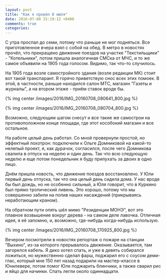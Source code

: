 ```yaml
---
layout: post
title: "Как я провёл 8 июля"
date: 2016-07-08 15:19:12 +0400
comments: true
categories: 
---
```

С утра проспал до семи, потому что раньше не мог подняться. Все приготовленное вчера взял с собой на обед. В метро в новостях прочёл, что прекращено движение поездов на участке "Текстильщики" - "Котельники", потом пришла аналогичная СМСка от МЧС, и то же самое объявили на 1905 года голосом. Видимо, так что-то случилось.

На 1905 года возле самостройного здания (возле редакции МК) стоит вот такой транспарант. Я горячо приветствую снос всех этих помоек. В этой, в частности, раньше находился салон МТС, магазин "Газеты и журналы", а на втором этаже - приём ставок вроде бы.

{% img center /images/2016/IMG_20160708_080641_800.jpg %}

{% img center /images/2016/IMG_20160708_080704_800.jpg %}

Возможно, следующим шагом снесут и все такие же самострои на противоположном конце площади, где этот кособокий магазин и все остальное.

На работе целый день работал. Со мной провернули простой, но эффектный лохотрон: подключили к Ольге Домниковой на какой-то нелепый проект, я, как дурачок, согласился, после чего Домникова свалила в отпуск на неделю и один день. Так что всю следующую неделю и еще потом понедельник я буду припухать за двоих в одно лицо.

Днём пришла новость, что движение поездов восстановлено. У Юли первый день отпуска, так что она целый день сидела дома. У нас вроде бы был дождь, но не особенно сильный, а Юля говорит, что в Куркино был прямо тропический ливень. Это хорошо, потому что мы совершенно забили на полив наших насаждений (прикрываясь неработающим краном).

На обратном пути опять шёл мимо "Резиденции МОНЭ", вот это плавное возвышение вокруг дерева - на самом деле лавочка. Отличная идея, я её запомню, и, возможно, где-нибудь когда-нибудь использую.

{% img center /images/2016/IMG_20160708_170925_800.jpg %}

Вечером посмотрели в новостях репортаж о пожаре на станции "Выхино", из-за которого прерывалось движение. Оказывается, там загорелся кабель. Я дико хотел спать, и уже в девять собирался ложиться, но мужественно сделал фарш, поджарил его с соусом деми-глас, который мне 150 лет назад подарили на мастер-классе в Юнилевере, потом помог Юле поджарить блинчики, а также сварил рис и яйцо для начинки. Спать легли около одиннадцати.